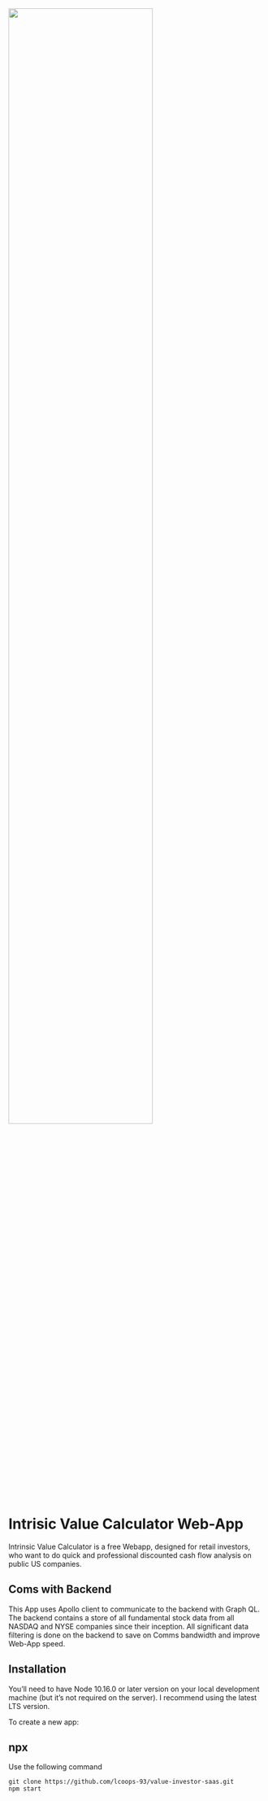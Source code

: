 <img src="https://user-images.githubusercontent.com/56531743/167886990-fbee3cfc-7152-44b0-929e-10b0ffc21798.gif" width="75%">

# Intrisic Value Calculator Web-App
Intrinsic Value Calculator is a free Webapp, designed for retail investors, who want to do quick and professional discounted cash flow analysis on public US companies.

## Coms with Backend
This App uses Apollo client to communicate to the backend with Graph QL. The backend contains a store of all fundamental stock data from all NASDAQ and NYSE companies since their inception. All significant data filtering is done on the backend to save on Comms bandwidth and improve Web-App speed.  

## Installation
You’ll need to have Node 10.16.0 or later version on your local development machine (but it’s not required on the server). I recommend using the latest LTS version.

To create a new app:

## npx
Use the following command

```
git clone https://github.com/lcoops-93/value-investor-saas.git
npm start
```

